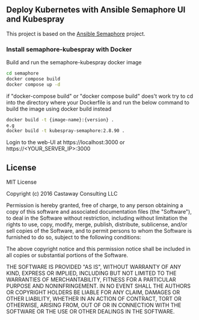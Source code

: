 Deploy Kubernetes with Ansible Semaphore UI and Kubespray
------------
This project is based on the [Ansible Semaphore](https://github.com/ansible-semaphore/semaphore) project. 
### Install semaphore-kubespray with Docker

Build and run the semaphore-kubespray docker image

```sh
cd semaphore
docker compose build
docker compose up -d
```

if "docker-compose build" or "docker compose build" does't work try to cd into the directory where your Dockerfile is and run the below command to build the image using docker build instead

```sh
docker build -t {image-name}:{version} .
e.g
docker build -t kubespray-semaphore:2.8.90 .
```

Login to the web-UI at https://localhost:3000 or https://<YOUR_SERVER_IP>:3000

License
------------
MIT License

Copyright (c) 2016 Castaway Consulting LLC

Permission is hereby granted, free of charge, to any person obtaining a copy of this software and associated documentation files (the "Software"), to deal in the Software without restriction, including without limitation the rights to use, copy, modify, merge, publish, distribute, sublicense, and/or sell copies of the Software, and to permit persons to whom the Software is furnished to do so, subject to the following conditions:

The above copyright notice and this permission notice shall be included in all copies or substantial portions of the Software.

THE SOFTWARE IS PROVIDED "AS IS", WITHOUT WARRANTY OF ANY KIND, EXPRESS OR IMPLIED, INCLUDING BUT NOT LIMITED TO THE WARRANTIES OF MERCHANTABILITY, FITNESS FOR A PARTICULAR PURPOSE AND NONINFRINGEMENT. IN NO EVENT SHALL THE AUTHORS OR COPYRIGHT HOLDERS BE LIABLE FOR ANY CLAIM, DAMAGES OR OTHER LIABILITY, WHETHER IN AN ACTION OF CONTRACT, TORT OR OTHERWISE, ARISING FROM, OUT OF OR IN CONNECTION WITH THE SOFTWARE OR THE USE OR OTHER DEALINGS IN THE SOFTWARE.
